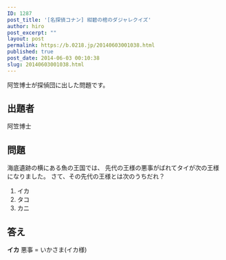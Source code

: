```yaml
---
ID: 1287
post_title: '[名探偵コナン] 紺碧の棺のダジャレクイズ'
author: hiro
post_excerpt: ""
layout: post
permalink: https://b.0218.jp/20140603001038.html
published: true
post_date: 2014-06-03 00:10:38
slug: 20140603001038.html
---
```

阿笠博士が探偵団に出した問題です。
<!--more-->
<h2>出題者</h2>
阿笠博士

<h2>問題</h2>
海底遺跡の横にある魚の王国では、
先代の王様の悪事がばれてタイが次の王様になりました。
さて、その先代の王様とは次のうちだれ？
<ol>
  <li>イカ</li>
  <li>タコ</li>
  <li>カニ</li>
</ol>

<h2>答え</h2>
<strong>イカ</strong>
悪事 = いかさま(イカ様)